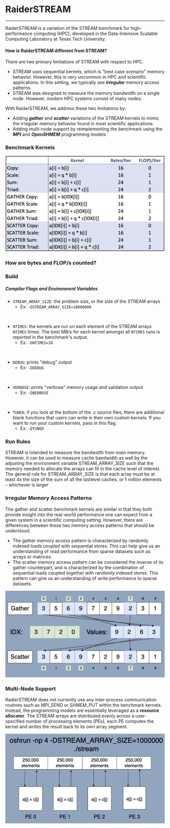 # RaiderSTREAM
---------------------------
RaiderSTREAM is a variation of the STREAM benchmark for high-performance computing (HPC), developed in the Data-Intensive Scalable Computing Laboratory at Texas Tech University.

#### How is RaiderSTREAM different from STREAM?

There are two primary limitations of STREAM with respect to HPC.
* STREAM uses sequential kernels, which is "best case scenario" memory behavior. However, this is very uncommon in HPC and scientific applications. In this setting, we typically see <i><b>irregular</b></i> memory access patterns.
* STREAM was designed to measure the memory bandwidth on a single node. However, modern HPC systems consist of many nodes.

With RaiderSTREAM, we address these two limitations by:
* Adding <i><b>gather</b></i> and <i><b>scatter</b></i> variations of the STREAM kernels to mimic the irregular memory behavior found in most scientific applications.
* Adding multi-node support by reimplementing the benchmark using the <i><b>MPI</b></i> and <i><b>OpenSHMEM</b></i> programming models

<!-- ### Table of Contents -->

### Benchmark Kernels
![Benchmark Kernels](readme_images/kernels.png)

### How are bytes and FLOP/s counted?

### Build

##### Compiler Flags and Environment Variables
* `STREAM_ARRAY_SIZE`: the problem size, or the size of the STREAM arrays
    * Ex: `-DSTREAM_ARRAY_SIZE=10000000`
<br/>

* `NTIMES`: the kernels are run on each element of the STREAM arrays `NTIMES` times. The best MB/s for each kernel amongst all `NTIMES` runs is reported in the benchmark's output.
    * Ex: `-DNTIMES=10`
<br/>

* `DEBUG`: prints "debug" output
    * Ex: `-DDEBUG`
<br/>

* `VERBOSE`: prints "verbose" memory usage and validation output
    * Ex: `-DBERBOSE`
<br/>

* `TUNED`: if you look at the bottom of the .c source files, there are additional blank functions that users can write in their own custom kernels. If you want to run your custom kernels, pass in this flag.
    * Ex: `-DTUNED`

### Run Rules
STREAM is intended to measure the bandwidth from main memory. However, it can be used to measure cache bandwidth as well by the adjusting the environment variable STREAM_ARRAY_SIZE such that the memory needed to allocate the arrays can fit in the cache level of interest. The general rule for STREAM_ARRAY_SIZE is that each array must be at least 4x the size of the sum of all the lastlevel caches, or 1 million elements – whichever is larger

### Irregular Memory Access Patterns
The gather and scatter benchmark kernels are similar in that they both provide insight into the real-world performance one can expect from a given system in a scientific computing setting. However, there are differences between these two memory access patterns that should be understood.
* The gather memory access pattern is characterized by randomly indexed loads coupled with sequential stores. This can help give us an understanding of read performance from sparse datasets such as arrays or matrices.
* The scatter memory access pattern can be considered the inverse of its gather counterpart, and is characterized by the combination of sequential loads coupled together with randomly indexed stores. This pattern can give us an understanding of write performance to sparse datasets.

![Gather Scatter](readme_images/gather_scatter.png)

### Multi-Node Support
RadierSTREAM does not currently use any inter-process communication routines such as MPI_SEND or SHMEM_PUT within the benchmark kernels. Instead, the programming models are essentially leveraged as a <b>resource allocator</b>. The STREAM arrays are distributed evenly across a user-specified number of processing elements (PEs), each PE computes the kernel and writes the result back to its own array segment.

![Multi-Node Support](readme_images/oshrun.png)

<!-- ### Citing -->
